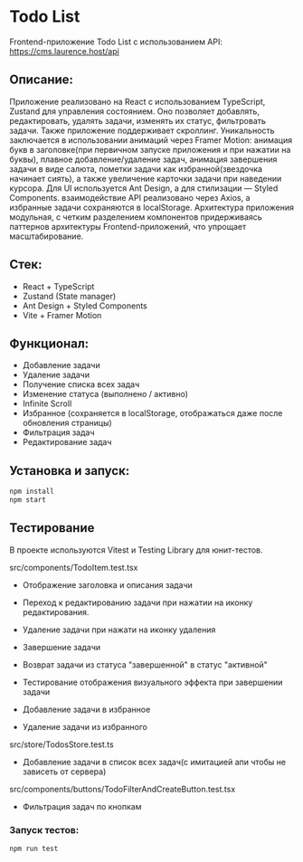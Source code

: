# Todo List

Frontend-приложение Todo List с использованием API: https://cms.laurence.host/api

## Описание:
Приложение реализовано на React с использованием TypeScript, Zustand для управления состоянием. Оно позволяет добавлять, редактировать, удалять задачи, изменять их статус, фильтровать задачи. Также приложение поддерживает скроллинг. Уникальность заключается в использовании анимаций через Framer Motion: анимация букв в заголовке(при первичном запуске приложения и при нажатии на буквы), плавное добавление/удаление задач, анимация завершения задачи в виде салюта, пометки задачи как избранной(звездочка начинает сиять), а также увеличение карточки задачи при наведении курсора. 
Для UI используется Ant Design, а для стилизации — Styled Components. взаимодействие API реализовано через Axios, а избранные задачи сохраняются в localStorage. Архитектура приложения модульная, с четким разделением компонентов придерживаясь паттернов архитектуры Frontend-приложений, что упрощает масштабирование.

## Стек:
- React + TypeScript
- Zustand (State manager)
- Ant Design + Styled Components
- Vite + Framer Motion

## Функционал:
- Добавление задачи
- Удаление задачи
- Получение списка всех задач
- Изменение статуса (выполнено / активно)
- Infinite Scroll
- Избранное (сохраняется в localStorage, отображаться даже после обновления страницы)
- Фильтрация задач
- Редактирование задач

## Установка и запуск:

```bash
npm install
npm start
```

## Тестирование

В проекте используются Vitest и Testing Library для юнит-тестов.

src/components/TodoItem.test.tsx

- Отображение заголовка и описания задачи

- Переход к редактированию задачи при нажатии на иконку редактирования.

- Удаление задачи при нажати на иконку удаления

- Завершение задачи

- Возврат задачи из статуса "завершенной" в статус "активной"

- Тестирование отображения визуального эффекта при завершении задачи

- Добавление задачи в избранное

- Удаление задачи из избранного

src/store/TodosStore.test.ts

- Добавление задачи в список всех задач(с имитацией апи чтобы не зависеть от сервера)

src/components/buttons/TodoFilterAndCreateButton.test.tsx

- Фильтрация задач по кнопкам

### Запуск тестов:

```bash
npm run test
